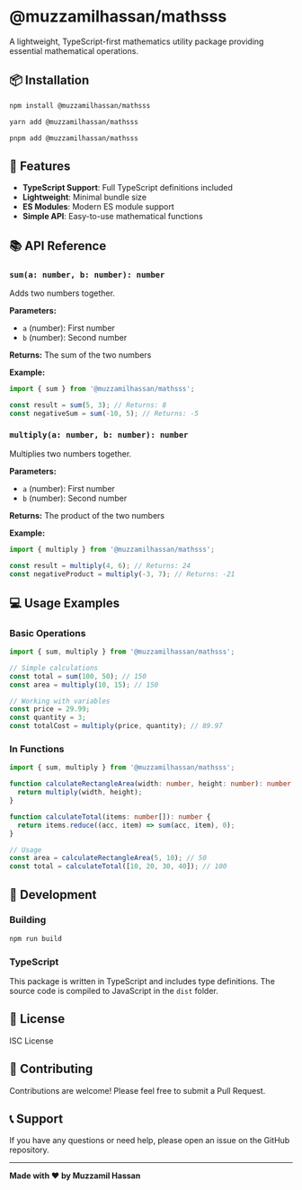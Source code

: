 # @muzzamilhassan/mathsss

A lightweight, TypeScript-first mathematics utility package providing essential mathematical operations.

## 📦 Installation

```bash
npm install @muzzamilhassan/mathsss
```

```bash
yarn add @muzzamilhassan/mathsss
```

```bash
pnpm add @muzzamilhassan/mathsss
```

## 🚀 Features

- **TypeScript Support**: Full TypeScript definitions included
- **Lightweight**: Minimal bundle size
- **ES Modules**: Modern ES module support
- **Simple API**: Easy-to-use mathematical functions

## 📚 API Reference

### `sum(a: number, b: number): number`

Adds two numbers together.

**Parameters:**
- `a` (number): First number
- `b` (number): Second number

**Returns:** The sum of the two numbers

**Example:**
```typescript
import { sum } from '@muzzamilhassan/mathsss';

const result = sum(5, 3); // Returns: 8
const negativeSum = sum(-10, 5); // Returns: -5
```

### `multiply(a: number, b: number): number`

Multiplies two numbers together.

**Parameters:**
- `a` (number): First number
- `b` (number): Second number

**Returns:** The product of the two numbers

**Example:**
```typescript
import { multiply } from '@muzzamilhassan/mathsss';

const result = multiply(4, 6); // Returns: 24
const negativeProduct = multiply(-3, 7); // Returns: -21
```

## 💻 Usage Examples

### Basic Operations
```typescript
import { sum, multiply } from '@muzzamilhassan/mathsss';

// Simple calculations
const total = sum(100, 50); // 150
const area = multiply(10, 15); // 150

// Working with variables
const price = 29.99;
const quantity = 3;
const totalCost = multiply(price, quantity); // 89.97
```

### In Functions
```typescript
import { sum, multiply } from '@muzzamilhassan/mathsss';

function calculateRectangleArea(width: number, height: number): number {
  return multiply(width, height);
}

function calculateTotal(items: number[]): number {
  return items.reduce((acc, item) => sum(acc, item), 0);
}

// Usage
const area = calculateRectangleArea(5, 10); // 50
const total = calculateTotal([10, 20, 30, 40]); // 100
```

## 🔧 Development

### Building
```bash
npm run build
```

### TypeScript
This package is written in TypeScript and includes type definitions. The source code is compiled to JavaScript in the `dist` folder.

## 📄 License

ISC License

## 🤝 Contributing

Contributions are welcome! Please feel free to submit a Pull Request.

## 📞 Support

If you have any questions or need help, please open an issue on the GitHub repository.

---

**Made with ❤️ by Muzzamil Hassan**
